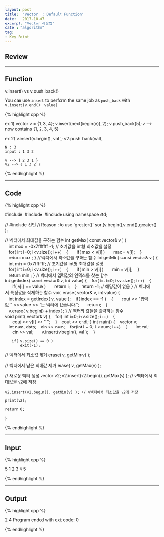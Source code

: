 ```yaml
---
layout: post
title:  "Vector :: Default Function"
date:   2017-10-07
excerpt: "Vector 사용법"
cate : "algorithm"
tag:
- Key Point
---
```


## Review


 
 ---

## Function

v.insert() vs v.push_back()

You can use `insert` to perform the same job as `push_back` with `v.insert(v.end(), value)`

{% highlight cpp %}

ex 1)
    vector<int> v = {1, 3, 4};
    v.insert(next(begin(v)), 2);
    v.push_back(5);
    v --> now contains {1, 2, 3, 4, 5}


ex 2)
    v.insert(v.begin(), val );
    v2.push_back(val);

    N : 3 
    input : 1 3 2

    v --> { 2 3 1 }
    v2 --> { 1 3 2 }

{% endhighlight %}


---

## Code
{% highlight cpp %}

#include <iostream>
#include <vector>
#include <functional>
using namespace std;

// #include <functional> 선언
//  Reason : to use 'greater<int>()'
sort(v.begin(),v.end(),greater<int>() );

// 벡터에서 최대값을 구하는 함수
int getMax( const vector<int>& v )
{
       int max = -0x7fffffff -1; // 초기값을 int형 최소값을 설정
       for( int i=0; i<v.size(); i++)
           {
                  if( max < v[i] )
                      max = v[i];
               }
       return max ;
}
// 벡터에서 최소값을 구하는 함수
int getMin( const vector<int>& v )
{
       int min = 0x7fffffff; // 초기값을 int형 최대값을 설정
       for( int i=0; i<v.size(); i++)
           {
                  if( min > v[i] )
                      min = v[i];
               }
       return min ;
}
// 벡터에서 입력값의 인덱스를 찾는 함수
int getIndex( const vector<int>& v, int value)
{
       for( int i=0; i<v.size(); i++)
           {
                  if( v[i] == value )
                      return i;
               }
       return -1; // 해당값이 없음
}
// 벡터에서 특정값을 삭제하는 함수
void erase( vector<int>& v, int value)
{
       int index = getIndex( v, value );
       if( index == -1 )
           {
                  cout << "입력값 " << value << "는 벡터에 없습니다.";
                  return;
               }
       v.erase( v.begin() + index );
}
// 벡터의 값들을 출력하는 함수
void print( vector<int>& v)
{
       for( int i=0; i<v.size(); i++)
           {
                  cout << v[i] << " ";
               }
       cout << endl;
}
int main()
{
       vector<int> v;
       int num, data;
       cin >> num;
       for(int i = 0; i < num; i++)
           {
                  int val;
                  cin >> val;
                  v.insert(v.begin(), val );
               }

       if( v.size() == 0 )
           exit(-1);
// 벡터에서 최소값 제거
erase( v, getMin(v) );

// 벡터에서 남은 최대값 제거
erase( v, getMax(v) );

// 새로운 벡터 생성
vector<int> v2;
v2.insert(v2.begin(), getMax(v) ); // v벡터에서 최대값을 v2에 저장

    v2.insert(v2.begin(), getMin(v) ); // v벡터에서 최소값을 v2에 저장

    print(v2);
    
    return 0;
}



{% endhighlight %}

---
## Input

{% highlight cpp %}

5
1 2 3 4 5

{% endhighlight %}

---
## Output

{% highlight cpp %}

2 4
Program ended with exit code: 0

{% endhighlight %}



